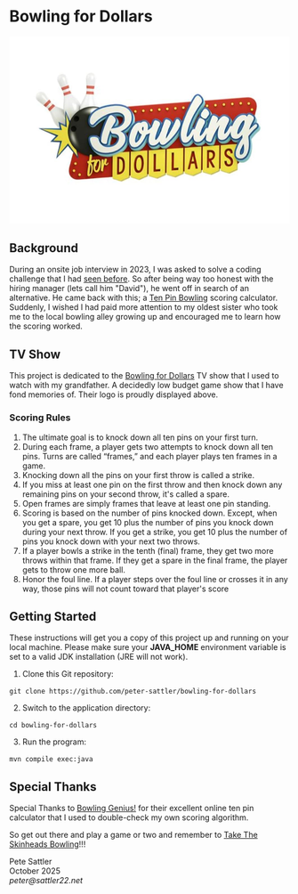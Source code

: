 # Bowling for Dollars
![Bowling for Dollars TV Show Logo](/images/bowling-for-dollars-tv-show-logo.jpg)

## Background

During an onsite job interview in 2023, I was asked to solve a coding challenge that I had 
[seen before](http://github.com/peter-sattler/ancient-text-translator/blob/main/README.md). So after being way too honest with the hiring manager (lets call him "David"), he went off in search of
an alternative. He came back with this; a [Ten Pin Bowling](https://en.m.wikipedia.org/wiki/Tenpin_bowling) scoring calculator. Suddenly, I 
wished I had paid more attention to my oldest sister who took me to the local bowling alley growing up and 
encouraged me to learn how the scoring worked.

## TV Show

This project is dedicated to the [Bowling for Dollars](https://en.m.wikipedia.org/wiki/Bowling_for_Dollars) TV show that I used to watch with my grandfather. A decidedly 
low budget game show that I have fond memories of. Their logo is proudly displayed above.

### Scoring Rules

1. The ultimate goal is to knock down all ten pins on your first turn.
2. During each frame, a player gets two attempts to knock down all ten pins. Turns are called “frames,” and 
each player plays ten frames in a game.
3. Knocking down all the pins on your first throw is called a strike.
4. If you miss at least one pin on the first throw and then knock down any remaining pins on your second throw, it's 
called a spare.
5. Open frames are simply frames that leave at least one pin standing.
6. Scoring is based on the number of pins knocked down. Except, when you get a spare, you get 10 plus the number of 
   pins you knock down during your next throw. If you get a strike, you get 10 plus the number of pins you knock down
   with your next two throws.
7. If a player bowls a strike in the tenth (final) frame, they get two more throws within that frame. If they get a
   spare in the final frame, the player gets to throw one more ball.
8. Honor the foul line. If a player steps over the foul line or crosses it in any way, those pins will not count 
   toward that player's score

## Getting Started

These instructions will get you a copy of this project up and running on your local machine. Please make sure 
your __JAVA_HOME__ environment variable is set to a valid JDK installation (JRE will not work).

1. Clone this Git repository:
```text
git clone https://github.com/peter-sattler/bowling-for-dollars
```
2. Switch to the application directory:
```text
cd bowling-for-dollars
```
3. Run the program:
```text
mvn compile exec:java
```

## Special Thanks

Special Thanks to [Bowling Genius!](https://bowlinggenius.com) for their excellent online ten pin calculator that I used to double-check my 
own scoring algorithm.

So get out there and play a game or two and remember to [Take The Skinheads Bowling](https://youtu.be/DlX1cQU8rxI?si=9gq_WCLXm3B-Vwha)!!!

Pete Sattler  
October 2025  
_peter@sattler22.net_  
